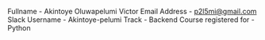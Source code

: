 Fullname - Akintoye Oluwapelumi Victor
Email Address - p2l5mi@gmail.com
Slack Username - Akintoye-pelumi
Track - Backend
Course registered for - Python